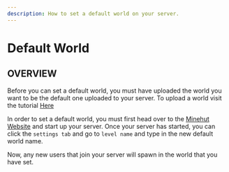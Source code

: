 ```yaml
---
description: How to set a default world on your server.
---
```


# Default World

## OVERVIEW

Before you can set a default world, you must have uploaded the world you want to be the default one uploaded to your server. To upload a world visit the tutorial [Here](/faq/panel/file-manager)

In order to set a default world, you must first head over to the [Minehut Website](https://minehut.com) and start up your server. Once your server has started, you can click the `settings tab` and go to `level name` and type in the new default world name.

Now, any new users that join your server will spawn in the world that you have set.
